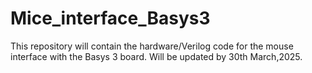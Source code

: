 # Mice_interface_Basys3

This repository will contain the hardware/Verilog code for the mouse interface with the Basys 3 board.
Will be updated by 30th March,2025.
